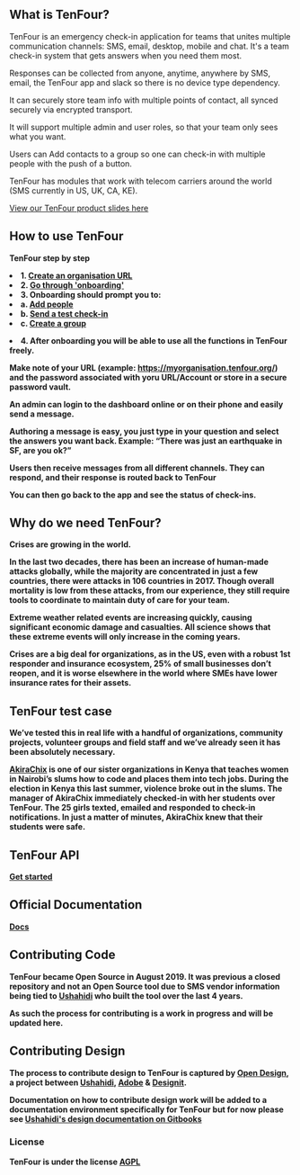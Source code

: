 ## What is TenFour?

TenFour is an emergency check-in application for teams that unites multiple communication channels: SMS, email, desktop, mobile and chat. It's a team check-in system that gets answers when you need them most.

Responses can be collected from anyone, anytime, anywhere by SMS, email, the TenFour app and slack so there is no device type dependency.

It can securely store team info with multiple points of contact, all synced securely via encrypted transport.

It will support multiple admin and user roles, so that your team only sees what you want.

Users can Add contacts to a group so one can check-in with multiple people with the push of a button.

TenFour has modules that work with telecom carriers around the world (SMS currently in US, UK, CA, KE).

[View our TenFour product slides here](https://docs.google.com/document/d/1WjHofPDWkaeV5UYbKHhoZCuNT7Oc5nwG2eBkdmUPDz0/edit?usp=sharing)

## How to use TenFour

<b>TenFour step by step<b>
    <li> 1. [Create an organisation URL](https://www.tenfour.org/support/how-to-sign-up)</li>
    <li> 2. [Go through 'onboarding'](https://www.tenfour.org/support/onboarding)</li>
    <li> 3. Onboarding should prompt you to:</li>
       <li> a. [Add people](https://www.tenfour.org/support/adding-users)</li>
       <li> b. [Send a test check-in](https://www.tenfour.org/support/compose-a-checkin)</li>
       <li> c. [Create a group](https://www.tenfour.org/support/creating-groups)</li>
   <li> 4. After onboarding you will be able to use all the functions in TenFour freely.</li>
    
Make note of your URL (example: https://myorganisation.tenfour.org/) and the password associated with yoru URL/Account or store in a secure password vault.

An admin can login to the dashboard online or on their phone and easily send a message.

Authoring a message is easy, you just type in your question and select the answers you want back. Example: “There was just an earthquake in SF, are you ok?”

Users then receive messages from all different channels. They can respond, and their response is routed back to TenFour

You can then go back to the app and see the status of check-ins.

## Why do we need TenFour?

Crises are growing in the world.

In the last two decades, there has been an increase of human-made attacks globally, while the majority are concentrated in just a few countries, there were attacks in 106 countries in 2017. Though overall mortality is low from these attacks, from our experience, they still require tools to coordinate to maintain duty of care for your team.

Extreme weather related events are increasing quickly, causing significant economic damage and casualties. All science shows that these extreme events will only increase in the coming years.

Crises are a big deal for organizations, as in the US, even with a robust 1st responder and insurance ecosystem, 25% of small businesses don’t reopen, and it is worse elsewhere in the world where SMEs have lower insurance rates for their assets.


## TenFour test case

We’ve tested this in real life with a handful of organizations, community projects, volunteer groups and field staff and we’ve already seen it has been absolutely necessary.

[AkiraChix](http://akirachix.com/) is one of our sister organizations in Kenya that teaches women in Nairobi’s slums how to code and places them into tech jobs.
During the election in Kenya this last summer, violence broke out in the slums. The manager of AkiraChix immediately checked-in with her students over TenFour. The 25 girls texted, emailed and responded to check-in notifications. In just a matter of minutes, AkiraChix knew that their students were safe.


## TenFour API

[Get started](docs/getting_started.md)

## Official Documentation

[Docs](docs)

## Contributing Code

TenFour became Open Source in August 2019. It was previous a closed repository and not an Open Source tool due to SMS vendor information being tied to [Ushahidi](ushahidi.com) who built the tool over the last 4 years.

As such the process for contributing is a work in progress and will be updated here. 

## Contributing Design

The process to contribute design to TenFour is captured by [Open Design](https://opendesign.ushahidi.com/), a project between [Ushahidi](ushahidi.com), [Adobe](https://www.adobe.com/) & [Designit](https://www.designit.com/).

Documentation on how to contribute design work will be added to a documentation environment specifically for TenFour but for now please see [Ushahidi's design documentation on Gitbooks](https://app.gitbook.com/@ushahidi/s/platform-developer-documentation/design/design-process)

### License

TenFour is under the license [AGPL](https://www.gnu.org/licenses/agpl-3.0.en.html)
